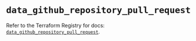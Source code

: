 # `data_github_repository_pull_request`

Refer to the Terraform Registry for docs: [`data_github_repository_pull_request`](https://registry.terraform.io/providers/integrations/github/6.6.0/docs/data-sources/repository_pull_request).
